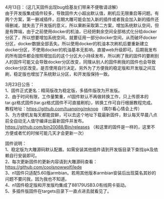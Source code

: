 4月13日：（这几天固件出现bug给基友们带来不便敬请谅解）   
由于开发版集成插件较多，导致固件大小超出默认值，刷机后无限重启等问题。有两个方案，第一删减插件，后期大雕可能会加入新的插件或者我会加入新的插件还得删减，就失去了开发版的意义，所以果断采取第二方案，增加系统默认空间，但是有弊端，由于之前使用docker的机油，已经把剩余空间全部格式化分给docker分区了，所以想要增加系统空间，就要征用一部分docker空间，从而破坏docker分区，docker数据全部丢失。所以使用docker的机油本次刷机后要重新建立docker分区，不使用docker的机油基本无影响，直接web升级即可。后期我发布的所有固件都会按照增加后的这个分区大小持续发布，所以刷了我的固件的要刷别人的固件可能又会导致docker分区改变，同理从别人的固件刷我的固件也会导致docker分区改变。是否使用自行决定。另外为了方便我的稳定版和开发版之间互刷，稳定版也增加了系统默认分区，和开发版保持一致。

3月23日公告：   
1、固件正式更名：精简版改为稳定版，多插件版改为开发版。  
2、由于时间有限，工作量繁重，n1固件默认不再做转换工作，只上传原本的tar.gz格式固件(tar.gz格式固件不可直接刷机)，转换工作可自行根据教程完成。教程地址：https://github.com/tuanqing/mknop （偶尔看心情会上传）  
3、为方便机友每天都能尝鲜，可以去这个地址下载最新固件，默认每天早晨八点前全自动无人值守编译出最新固件并发布。https://github.com/bin20088/Bin/releases  （和这里的固件是一样的，这里不方便或者忙的时候可能几天才会更新一次）    

固件说明：   
1、稳定版为大雕源码默认配置。如需安装其他插件请到开发版目录下查找ipk及依赖自行安装即可。  
2、每次更新固件的更新内容请到大雕源码查看：https://github.com/coolsnowwolf/lede  
3、n1固件只适配5.60版armbian。若用其他版本armbian安装后出现莫名其妙的问题不要问我，因为我也不知道。  
4、n1固件稳定版和开发版均集成了88179USB3.0有线网卡驱动。  
5、多插件版固件在targets目录下一直点进去就看见了。  
